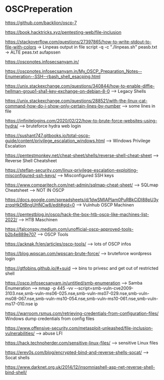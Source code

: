 # OSCPreperation

https://github.com/backlion/oscp-7

https://book.hacktricks.xyz/pentesting-web/file-inclusion

https://stackoverflow.com/questions/27397865/how-to-write-stdout-to-file-with-colors -> Linpeas output in file script -q -c "./linpeas.sh" peasb.txt  -> ALTE peas.txt aufapssen

https://oscpnotes.infosecsanyam.in/

https://oscpnotes.infosecsanyam.in/My_OSCP_Preparation_Notes--Enumeration--SSH--rbash_shell_esacping.html

https://unix.stackexchange.com/questions/340844/how-to-enable-diffie-hellman-group1-sha1-key-exchange-on-debian-8-0 --> Legacy Shells

https://unix.stackexchange.com/questions/288521/with-the-linux-cat-command-how-do-i-show-only-certain-lines-by-number --> some lines in file

https://infinitelogins.com/2020/02/22/how-to-brute-force-websites-using-hydra/ --> bruteforce hydra web login

https://sushant747.gitbooks.io/total-oscp-guide/content/privilege_escalation_windows.html --> Windows Privilege Escalation

https://pentestmonkey.net/cheat-sheet/shells/reverse-shell-cheat-sheet --> Reverse Shell Cheatsheet

https://steflan-security.com/linux-privilege-escalation-exploiting-misconfigured-ssh-keys/ --> Misconfigured SSH keys

https://www.comparitech.com/net-admin/sqlmap-cheat-sheet/ --> SQLmap Cheatsheet --> NOT IN OSCP

https://docs.google.com/spreadsheets/d/1dwSMIAPIam0PuRBkCiDI88pU3yzrqqHkDtBngUHNCw8/edit#gid=0 --> Vulnhub OSCP Machinen

https://pentestblog.in/oscp/hack-the-box-htb-oscp-like-machines-list-2022/ --> HTB Maschinen

https://falconspy.medium.com/unofficial-oscp-approved-tools-b2b4e889e707 --> OSCP Tools

https://acknak.fr/en/articles/oscp-tools/ --> lots of OSCP infos

https://blog.wpscan.com/wpscan-brute-force/ --> bruteforce wordpress login

https://gtfobins.github.io/#+suid --> bins to privesc and get out of restricted shell

https://oscp.infosecsanyam.in/untitled/smb-enumeration --> Samba Enumeration
--> nmap -p 445 -vv --script=smb-vuln-cve2009-3103.nse,smb-vuln-ms06-025.nse,smb-vuln-ms07-029.nse,smb-vuln-ms08-067.nse,smb-vuln-ms10-054.nse,smb-vuln-ms10-061.nse,smb-vuln-ms17-010.nse ip

https://warroom.rsmus.com/retrieving-credentials-from-configuration-files/ Windows dump credentials from config files

https://www.offensive-security.com/metasploit-unleashed/file-inclusion-vulnerabilities/ --> abuse LFI

https://hack.technoherder.com/sensitive-linux-files/ --> sensitive Linux files

https://erev0s.com/blog/encrypted-bind-and-reverse-shells-socat/ --> Socat shells

https://www.darknet.org.uk/2014/12/insomniashell-asp-net-reverse-shell-bind-shell/
